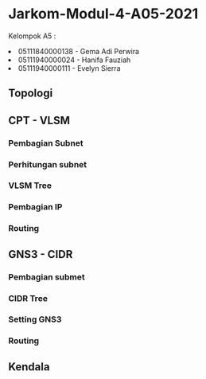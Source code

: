 # Jarkom-Modul-4-A05-2021

Kelompok A5 :
<li>05111840000138 - Gema Adi Perwira
<li>05111940000024 - Hanifa Fauziah
<li>05111940000111 - Evelyn Sierra
  
 ## Topologi
 
 ## CPT - VLSM
  ### Pembagian Subnet
  
  ### Perhitungan subnet

  ### VLSM Tree
  
  ### Pembagian IP
  
  ### Routing
  
 ## GNS3 - CIDR
  
  ### Pembagian submet
  
  ### CIDR Tree
  
  ### Setting GNS3
  
  ### Routing
  
 ## Kendala
  
